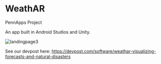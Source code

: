 # WeathAR
PennApps Project

An app built in Android Studios and Unity.

![landingpage3](https://user-images.githubusercontent.com/20273088/45464576-423c2400-b6df-11e8-8c2b-4555fa2353c6.png)


See our devpost here:
https://devpost.com/software/weathar-visualizing-forecasts-and-natural-disasters
